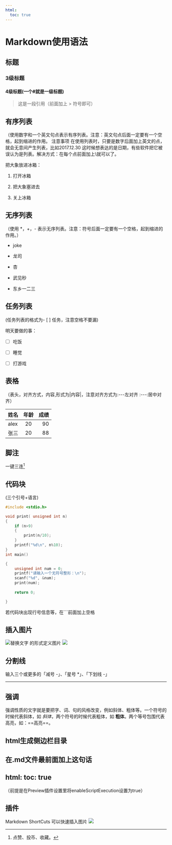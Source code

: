 ```yaml
---
html:
  toc: true
---
```

# Markdown使用语法


## 标题

### 3级标题

#### 4级标题(一个#就是一级标题)

> 这是一段引用（前面加上 > 符号即可）

## 有序列表
（使用数字和一个英文句点表示有序列表。注意：英文句点后面一定要有一个空格，起到缩进的作用。
注意事项
在使用列表时，只要是数字后面加上英文的点，就会无意间产生列表，比如2017.12.30 这时候想表达的是日期，有些软件把它被误认为是列表。解决方式：在每个点前面加上\就可以了。

把大象放进冰箱：

1. 打开冰箱

2. 把大象塞进去

3. 关上冰箱

## 无序列表
（使用 *，+，- 表示无序列表。注意：符号后面一定要有一个空格，起到缩进的作用。）

- joke

- 龙司

- 杏

* 武见秒

* 东乡一二三
## 任务列表
(任务列表的格式为- [ ] 任务，注意空格不要漏)

明天要做的事：

- [ ] 吃饭

- [ ] 睡觉

- [ ] 打游戏

## 表格
（表头，对齐方式，内容,形式为|内容|，注意对齐方式为:---左对齐 :---:居中对齐）

|姓名|年龄|成绩|
|:---|:---:|---:|
|alex|20|90|
|张三|20|88|

## 脚注

一键三连[^三连]

[^三连]:点赞、投币、收藏。


## 代码块
(三个引号+语言)
```c
#include <stdio.h>

void print( unsigned int n)
{
	if (n>9)
	{
		print(n/10);
	}
	printf("%d\n", n%10);
}
int main()

{	
	unsigned int num = 0;
	printf("请输入一个无符号整形：\n");
	scanf("%d", &num);
	print(num);
	
	return 0;

}
```
若代码块出现行号信息等，在```前面加上空格
## 插入图片
![替换文字](图片路径 "标题(可选)") 的形式定义图片
![](https://img.mukewang.com/wiki/5eaee65809a9c1f923560466.jpg)
## 分割线

输入三个或更多的「减号 -」、「星号 *」、「下划线 -」

---

## 强调
强调性质的文字就是要把字、词、句的风格改变，例如斜体、粗体等。一个符号的时候代表斜体，如 *斜体*，两个符号的时候代表粗体，如 **粗体**。两个等号包围代表高亮，如：==高亮==。
















## html生成侧边栏目录
在.md文件最前面加上这句话
---
html:
  toc: true
---
（前提是在Preview插件设置里将enableScriptExecution设置为true）
## 插件
Markdown ShortCuts
可以快速插入图片
![ ](https://img-blog.csdnimg.cn/20191022161843321.png)

